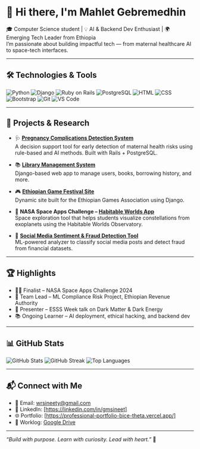 # 👋 Hi there, I'm Mahlet Gebremedhin

🎓 Computer Science student | 💡 AI & Backend Dev Enthusiast | 🌍 Emerging Tech Leader from Ethiopia  
I’m passionate about building impactful tech — from maternal healthcare AI to space-tech interfaces.

---

## 🛠️ Technologies & Tools
![Python](https://img.shields.io/badge/Python-3776AB?style=for-the-badge&logo=python&logoColor=white)
![Django](https://img.shields.io/badge/Django-092E20?style=for-the-badge&logo=django&logoColor=white)
![Ruby on Rails](https://img.shields.io/badge/Rails-CC0000?style=for-the-badge&logo=ruby-on-rails&logoColor=white)
![PostgreSQL](https://img.shields.io/badge/PostgreSQL-316192?style=for-the-badge&logo=postgresql&logoColor=white)
![HTML](https://img.shields.io/badge/HTML5-E34F26?style=for-the-badge&logo=html5&logoColor=white)
![CSS](https://img.shields.io/badge/CSS3-1572B6?style=for-the-badge&logo=css3&logoColor=white)
![Bootstrap](https://img.shields.io/badge/Bootstrap-7952B3?style=for-the-badge&logo=bootstrap&logoColor=white)
![Git](https://img.shields.io/badge/Git-F05032?style=for-the-badge&logo=git&logoColor=white)
![VS Code](https://img.shields.io/badge/VS%20Code-007ACC?style=for-the-badge&logo=visual-studio-code&logoColor=white)

---

## 📌 Projects & Research
- 🩺 **[Pregnancy Complications Detection System](https://github.com/sineetg/healthcare)**  
  A decision support tool for early detection of maternal health risks using rule-based and AI methods. Built with Rails + PostgreSQL.

- 📚 **[Library Management System](https://github.com/sineetg/library-system)**  
  Django-based web app to manage users, books, borrowing history, and more.

- 🎮 **[Ethiopian Game Festival Site](https://github.com/sineetg/ega-festival)**  
  Dynamic site built for the Ethiopian Games Association using Django.

- 🚀 **NASA Space Apps Challenge – [Habitable Worlds App](https://github.com/sineetg/hwo-visualizer)**  
  Space exploration tool that helps students visualize constellations from exoplanets using the Habitable Worlds Observatory.

- 💬 **[Social Media Sentiment & Fraud Detection Tool](https://github.com/sineetg/social-fraud-detector)**  
  ML-powered analyzer to classify social media posts and detect fraud from financial datasets.

---

## 🏆 Highlights
- 👩‍🚀 Finalist – NASA Space Apps Challenge 2024
- 🤝 Team Lead – ML Compliance Risk Project, Ethiopian Revenue Authority
- 🎤 Presenter – ESSS Week talk on Dark Matter & Dark Energy
- 📚 Ongoing Learner – AI deployment, ethical hacking, and backend dev

---

## 📊 GitHub Stats
![GitHub Stats](https://github-readme-stats.vercel.app/api?username=sineetg&show_icons=true&theme=radical)
![GitHub Streak](https://streak-stats.demolab.com?user=sineetg&theme=radical&hide_border=true)
![Top Languages](https://github-readme-stats.vercel.app/api/top-langs/?username=sineetg&layout=compact&theme=radical)

---

## 📬 Connect with Me
- 📧 Email: wrsineety@gmail.com  
- 💼 LinkedIn: [https://linkedin.com/in/gmsineet]  
- 🌐 Portfolio: [https://professional-portfolio-bice-theta.vercel.app/]  
- 📝 Worklog: [Google Drive](https://drive.google.com) 
---

*“Build with purpose. Learn with curiosity. Lead with heart.”* 🚀
